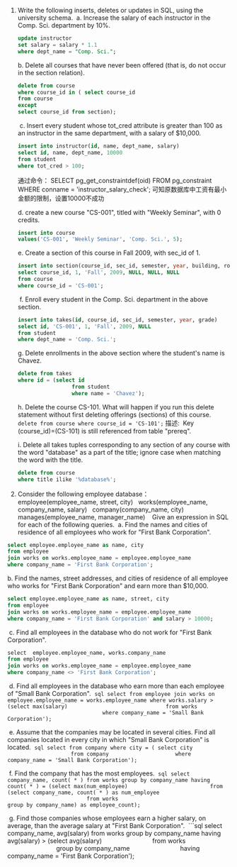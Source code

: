 1. Write the following inserts, deletes or updates in SQL, using the university schema.
	 a. Increase the salary of each instructor in the Comp. Sci. department by 10%.
	```sql
	update instructor
	set salary = salary * 1.1
	where dept_name = "Comp. Sci.";
	```
	
    b. Delete all courses that have never been offered (that is, do not occur in the section relation).
	```sql
	delete from course
	where course_id in ( select course_id
	from course
	except
	select course_id from section);
	```

	 c. Insert every student whose tot_cred attribute is greater than 100 as an instructor in the same department, with a salary of $10,000.
	```sql
	insert into instructor(id, name, dept_name, salary)
	select id, name, dept_name, 10000
	from student
	where tot_cred > 100;
	```
	通过命令：
	SELECT pg_get_constraintdef(oid)
	FROM pg_constraint
	WHERE conname = 'instructor_salary_check';
	可知原数据库中工资有最小金额的限制，设置10000不成功
	
	d. create a new course "CS-001", titled with "Weekly Seminar", with 0 credits.
	```sql
	insert into course
	values('CS-001', 'Weekly Seminar', 'Comp. Sci.', 5);
	```

	e. Create a section of this course in Fall 2009, with sec_id of 1.
	```sql
	insert into section(course_id, sec_id, semester, year, building, room_number, time_slot_id)
	select course_id, 1, 'Fall', 2009, NULL, NULL, NULL
	from course
	where course_id = 'CS-001';	
	```

	 f. Enroll every student in the Comp. Sci. department in the above section.
	```sql
	insert into takes(id, course_id, sec_id, semester, year, grade)
	select id, 'CS-001', 1, 'Fall', 2009, NULL
	from student
	where dept_name = 'Comp. Sci.';
	```

	g. Delete enrollments in the above section where the student's name is Chavez.
	```sql
	delete from takes
	where id = (select id
	                 from student
	                 where name = 'Chavez');
	```

	h. Delete the course CS-101. What will happen if you run this delete statement without first deleting offerings (sections) of this course.
	```delete from course where course_id = 'CS-101';```
	描述:  Key (course_id)=(CS-101) is still referenced from table "prereq".

	i. Delete all takes tuples corresponding to any section of any course with the word "database" as a part of the title; ignore case when matching the word with the title.
	```sql
	delete from course
	where title ilike '%database%';
	```
	

2. Consider the following employee database：
  employee(employee_name, street, city)
  works(employee_name, company_name, salary)
  company(company_name, city)
  manages(employee_name, manager_name)
   Give an expression in SQL for each of the following queries.
 a. Find the names and cities of residence of all employees who work for "First Bank Corporation".
```sql
select employee.employee_name as name, city
from employee
join works on works.employee_name = employee.employee_name
where company_name = 'First Bank Corporation';
```
b. Find the names, street addresses, and cities of residence of all employee who works for "First Bank Corporation" and earn more than $10,000.
```sql
select employee.employee_name as name, street, city
from employee
join works on works.employee_name = employee.employee_name
where company_name = 'First Bank Corporation' and salary > 10000;
```
 c. Find all employees in the database who do not work for "First Bank Corporation".
```sql
select  employee.employee_name, works.company_name
from employee
join works on works.employee_name = employee.employee_name
where company_name <> 'First Bank Corporation';
```
 d. Find all employees in the database who earn more than each employee of "Small Bank Corporation".
 ```sql
select
from employee
join works on employee.employee_name = works.employee_name
where works.salary > (select max(salary)
                              from works
                              where company_name = 'Small Bank Corporation');
 ```

 e. Assume that the companies may be located in several cities. Find all companies located in every city in which "Small Bank Corporation" is located.
 ```sql
select
from company
where city = ( select city
                    from company
                    where company_name = 'Small Bank Corporation');
 ```

 f. Find the company that has the most employees.
 ```sql
select company_name, count( * )
from works
group by company_name
having count( * ) = (select max(num_employee)
                         from (select company_name, count( * ) as num_employee
                                from works
                                group by company_name) as employee_count);
 ```

 g. Find those companies whose employees earn a higher salary, on average, than the average salary at "First Bank Corporation".
 ```sql
select company_name, avg(salary)
from works
group by company_name
having avg(salary) > (select avg(salary)
                            from works
                            group by company_name
                            having company_name = 'First Bank Corporation');
```                            